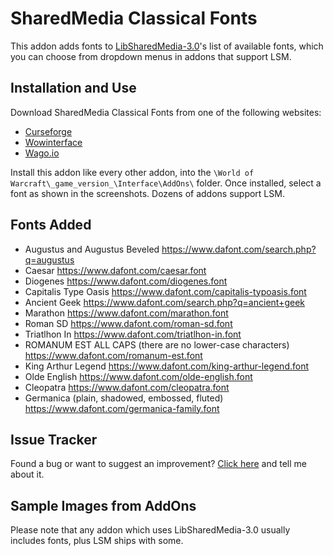 # SharedMedia Classical Fonts

This addon adds fonts to [LibSharedMedia-3.0](https://www.curseforge.com/wow/addons/libsharedmedia-3-0)'s list of available fonts, which you can choose from dropdown menus in addons that support LSM.

## Installation and Use

Download SharedMedia Classical Fonts from one of the following websites:

* [Curseforge](https://www.curseforge.com/wow/addons/sharedmedia-classicalfonts)
* [Wowinterface](https://www.wowinterface.com/downloads/info22318-SharedMedia_ClassicalFonts.html)
* [Wago.io](https://addons.wago.io/addons/sharedmedia-classicalfonts)

Install this addon like every other addon, into the `\World of Warcraft\_game_version_\Interface\AddOns\` folder. Once installed, select a font as shown in the screenshots. Dozens of addons support LSM.

## Fonts Added

* Augustus and Augustus Beveled https://www.dafont.com/search.php?q=augustus
* Caesar https://www.dafont.com/caesar.font
* Diogenes https://www.dafont.com/diogenes.font
* Capitalis Type Oasis https://www.dafont.com/capitalis-typoasis.font
* Ancient Geek https://www.dafont.com/search.php?q=ancient+geek
* Marathon https://www.dafont.com/marathon.font
* Roman SD https://www.dafont.com/roman-sd.font
* Triatlhon In https://www.dafont.com/triatlhon-in.font
* ROMANUM EST ALL CAPS (there are no lower-case characters) https://www.dafont.com/romanum-est.font
* King Arthur Legend https://www.dafont.com/king-arthur-legend.font
* Olde English https://www.dafont.com/olde-english.font
* Cleopatra https://www.dafont.com/cleopatra.font
* Germanica (plain, shadowed, embossed, fluted) https://www.dafont.com/germanica-family.font

## Issue Tracker

Found a bug or want to suggest an improvement? [Click here](https://github.com/Myrroddin/sharedmedia-classicalfonts/issues) and tell me about it.

## Sample Images from AddOns

Please note that any addon which uses LibSharedMedia-3.0 usually includes fonts, plus LSM ships with some.
